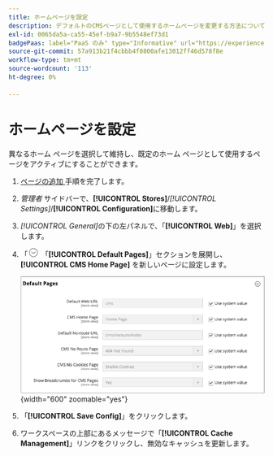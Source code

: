```yaml
---
title: ホームページを設定
description: デフォルトのCMSページとして使用するホームページを変更する方法について説明します。
exl-id: 0065da5a-ca55-45ef-b9a7-9b5548ef73d1
badgePaas: label="PaaS のみ" type="Informative" url="https://experienceleague.adobe.com/ja/docs/commerce/user-guides/product-solutions" tooltip="Adobe Commerce on Cloud プロジェクト（Adobeが管理する PaaS インフラストラクチャ）およびオンプレミスプロジェクトにのみ適用されます。"
source-git-commit: 57a913b21f4cbbb4f0800afe13012ff46d578f8e
workflow-type: tm+mt
source-wordcount: '113'
ht-degree: 0%

---
```


# ホームページを設定

異なるホーム ページを選択して維持し、既定のホーム ページとして使用するページをアクティブにすることができます。

1. [ ページの追加 ](page-add.md) 手順を完了します。

1. _管理者_ サイドバーで、**[!UICONTROL Stores]**/_[!UICONTROL Settings]_/**[!UICONTROL Configuration]**&#x200B;に移動します。

1. _[!UICONTROL General]_&#x200B;の下の左パネルで、「**[!UICONTROL Web]**」を選択します。

1. 「![ 展開セレクター ](../assets/icon-display-expand.png) 「**[!UICONTROL Default Pages]**」セクションを展開し、**[!UICONTROL CMS Home Page]** を新しいページに設定します。

   ![Web のデフォルトページの設定 ](./assets/web-default-pages.png){width="600" zoomable="yes"}

1. 「**[!UICONTROL Save Config]**」をクリックします。

1. ワークスペースの上部にあるメッセージで「**[!UICONTROL Cache Management]**」リンクをクリックし、無効なキャッシュを更新します。
